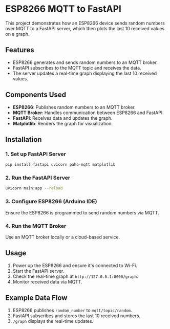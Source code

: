 # ESP8266 MQTT to FastAPI

This project demonstrates how an ESP8266 device sends random numbers over MQTT to a FastAPI server, which then plots the last 10 received values on a graph.

## Features
- ESP8266 generates and sends random numbers to an MQTT broker.
- FastAPI subscribes to the MQTT topic and receives the data.
- The server updates a real-time graph displaying the last 10 received values.

## Components Used
- **ESP8266**: Publishes random numbers to an MQTT broker.
- **MQTT Broker**: Handles communication between ESP8266 and FastAPI.
- **FastAPI**: Receives data and updates the graph.
- **Matplotlib**: Renders the graph for visualization.

## Installation

### 1. Set up FastAPI Server
```bash
pip install fastapi uvicorn paho-mqtt matplotlib
```

### 2. Run the FastAPI Server
```bash
uvicorn main:app --reload
```

### 3. Configure ESP8266 (Arduino IDE)
Ensure the ESP8266 is programmed to send random numbers via MQTT.

### 4. Run the MQTT Broker
Use an MQTT broker locally or a cloud-based service.


## Usage
1. Power up the ESP8266 and ensure it's connected to Wi-Fi.
2. Start the FastAPI server.
3. Check the real-time graph at `http://127.0.0.1:8000/graph`.
4. Monitor received data via MQTT.

## Example Data Flow
1. ESP8266 publishes `random_number` to `mqtt/topic/random`.
2. FastAPI subscribes and stores the last 10 received numbers.
3. `/graph` displays the real-time updates.
